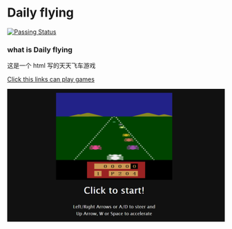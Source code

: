 # Daily flying

[![Passing Status](https://github.com/Shiny-Man/img.org/blob/master/passing.svg)](https://github.com/Apriluestc/daily-flying)

### what is Daily flying

这是一个 html 写的天天飞车游戏

[Click this links can play games](http://39.107.70.253/%E5%A4%A9%E5%A4%A9%E9%A3%9E%E8%BD%A6.html)

[![Game screenshots](https://github.com/Apriluestc/img.org/blob/master/daily-flying.png)](https://github.com/Apriluestc/daily-flying)
